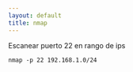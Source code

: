 ```yaml
---
layout: default
title: nmap
---
```

Escanear puerto 22 en rango de ips

    nmap -p 22 192.168.1.0/24
